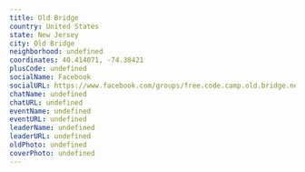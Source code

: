 ```yaml
---
title: Old Bridge
country: United States
state: New Jersey
city: Old Bridge
neighborhood: undefined
coordinates: 40.414071, -74.30421
plusCode: undefined
socialName: Facebook
socialURL: https://www.facebook.com/groups/free.code.camp.old.bridge.new.jersey
chatName: undefined
chatURL: undefined
eventName: undefined
eventURL: undefined
leaderName: undefined
leaderURL: undefined
oldPhoto: undefined
coverPhoto: undefined
---
```

